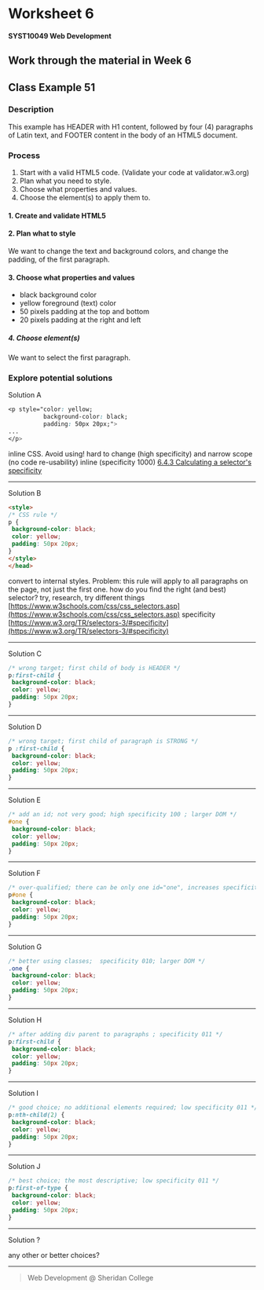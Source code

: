 # Worksheet 6
#### SYST10049 Web Development

## Work through the material in Week 6



## Class Example 51

### Description

This example has HEADER with H1 content, followed by four (4) paragraphs of Latin text, and FOOTER content in the body of an HTML5 document.

### Process

1. Start with a valid HTML5 code. (Validate your code at validator.w3.org)
2. Plan what you need to style.
3. Choose what properties and values.
4. Choose the element(s) to apply them to.

#### 1. Create and validate HTML5

#### 2. Plan what to style
 
We want to change the text and background colors, and change the padding, of the first paragraph.
 
#### 3. Choose what properties and values
 
* black background color
* yellow foreground (text) color
* 50 pixels padding at the top and bottom
* 20 pixels padding at the right and left

 ##### 4. Choose element(s)

We want to select the first paragraph.

### Explore potential solutions

Solution A

```css
<p style="color: yellow; 
          background-color: black; 
          padding: 50px 20px;">
...
</p>
```
inline CSS. Avoid using! hard to change (high specificity) and narrow scope (no code re-usability)
inline (specificity 1000) [6.4.3 Calculating a selector's specificity](https://www.w3.org/TR/2011/REC-CSS2-20110607/cascade.html#q6.0)

---

Solution B

```html
<style>
/* CSS rule */
p {
 background-color: black;
 color: yellow; 
 padding: 50px 20px;
}
</style>
</head>
```
convert to internal styles. Problem: this rule will apply to all paragraphs on the page, not just the first one.
how do you find the right (and best) selector? try, research, try different things [https://www.w3schools.com/css/css_selectors.asp](https://www.w3schools.com/css/css_selectors.asp)
specificity [https://www.w3.org/TR/selectors-3/#specificity](https://www.w3.org/TR/selectors-3/#specificity)

---

Solution C

```css
/* wrong target; first child of body is HEADER */
p:first-child {
 background-color: black;
 color: yellow; 
 padding: 50px 20px;
}
```
---

Solution D

```css
/* wrong target; first child of paragraph is STRONG */
p :first-child {
 background-color: black;
 color: yellow; 
 padding: 50px 20px;
}
```
---

Solution E

```css
/* add an id; not very good; high specificity 100 ; larger DOM */
#one {
 background-color: black;
 color: yellow; 
 padding: 50px 20px;
}
```
---

Solution F

```css
/* over-qualified; there can be only one id="one", increases specificity 101  */
p#one {
 background-color: black;
 color: yellow; 
 padding: 50px 20px;
}
```
---

Solution G

```css
/* better using classes;  specificity 010; larger DOM */
.one {
 background-color: black;
 color: yellow; 
 padding: 50px 20px;
}
```
---

Solution H

```css
/* after adding div parent to paragraphs ; specificity 011 */
p:first-child {
 background-color: black;
 color: yellow; 
 padding: 50px 20px;
}
```
---

Solution I

```css
/* good choice; no additional elements required; low specificity 011 */
p:nth-child(2) {
 background-color: black;
 color: yellow; 
 padding: 50px 20px;
}
```
---

Solution J

```css
/* best choice; the most descriptive; low specificity 011 */
p:first-of-type {
 background-color: black;
 color: yellow; 
 padding: 50px 20px;
}
```
---

Solution ?

 any other or better choices? 


---

> Web Development @ Sheridan College

